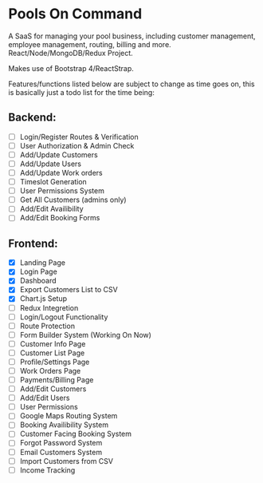 # Pools On Command
A SaaS for managing your pool business, including customer management, employee management, routing, billing and more.
\
React/Node/MongoDB/Redux Project.

Makes use of Bootstrap 4/ReactStrap. 

Features/functions listed below are subject to change as time goes on, this is basically just a todo list for the time being:


## Backend:
- [ ] Login/Register Routes & Verification
- [ ] User Authorization & Admin Check
- [ ] Add/Update Customers
- [ ] Add/Update Users
- [ ] Add/Update Work orders
- [ ] Timeslot Generation
- [ ] User Permissions System
- [ ] Get All Customers (admins only)
- [ ] Add/Edit Availibility
- [ ] Add/Edit Booking Forms

## Frontend: 
- [x] Landing Page
- [x] Login Page
- [x] Dashboard
- [x] Export Customers List to CSV
- [x] Chart.js Setup
- [ ] Redux Integretion
- [ ] Login/Logout Functionality
- [ ] Route Protection
- [ ] Form Builder System (Working On Now)
- [ ] Customer Info Page
- [ ] Customer List Page
- [ ] Profile/Settings Page
- [ ] Work Orders Page
- [ ] Payments/Billing Page
- [ ] Add/Edit Customers
- [ ] Add/Edit Users
- [ ] User Permissions
- [ ] Google Maps Routing System
- [ ] Booking Availibility System
- [ ] Customer Facing Booking System
- [ ] Forgot Password System
- [ ] Email Customers System
- [ ] Import Customers from CSV
- [ ] Income Tracking
